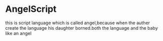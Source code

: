 # AngelScript
this is script language which is called angel,because when the auther create the language his daughter borned.both the language and the baby like an angel 
